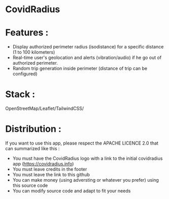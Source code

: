 # CovidRadius

# Features : 
- Display authorized perimeter radius (isodistance) for a specific distance (1 to 100 kilometers)
- Real-time user's geolocation and alerts (vibration/audio) if he go out of authorized perimeter.
- Random trip generation inside perimeter (distance of trip can be configured)

# Stack : 

OpenStreetMap/Leaflet/TailwindCSS/

# Distribution :

If you want to use this app, please respect the APACHE LICENCE 2.0 that can summarized like this :
- You must have the CovidRadius logo with a link to the initial covidradius app (https://covidradius.info)
- You must leave credits in the footer
- You must leave the link to this github
- You can make money (using adversting or whatever you prefer) using this source code
- You can modify source code and adapt to fit your needs
